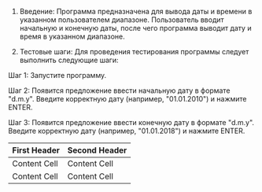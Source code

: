 1. Введение:
Программа предназначена для вывода даты и времени в указанном пользователем диапазоне. Пользователь вводит начальную и конечную даты, после чего программа выводит дату и время в указанном диапазоне.

2. Тестовые шаги:
Для проведения тестирования программы следует выполнить следующие шаги:

Шаг 1: Запустите программу.

Шаг 2: Появится предложение ввести начальную дату в формате "d.m.y". Введите корректную дату (например, "01.01.2010") и нажмите ENTER.

Шаг 3: Появится предложение ввести конечную дату в формате "d.m.y". Введите корректную дату (например, "01.01.2018") и нажмите ENTER.

| First Header  | Second Header |
| ------------- | ------------- |
| Content Cell  | Content Cell  |
| Content Cell  | Content Cell  |

